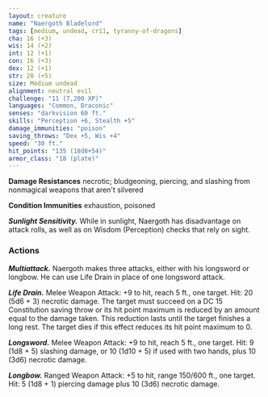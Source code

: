 ```yaml
---
layout: creature
name: "Naergoth Bladelord"
tags: [medium, undead, cr11, tyranny-of-dragons]
cha: 16 (+3)
wis: 14 (+2)
int: 12 (+1)
con: 16 (+3)
dex: 12 (+1)
str: 20 (+5)
size: Medium undead
alignment: neutral evil
challenge: "11 (7,200 XP)"
languages: "Common, Draconic"
senses: "darkvision 60 ft."
skills: "Perception +6, Stealth +5"
damage_immunities: "poison"
saving_throws: "Dex +5, Wis +4"
speed: "30 ft."
hit_points: "135 (18d8+54)"
armor_class: "18 (plate)"
---
```


**Damage Resistances** necrotic; bludgeoning, piercing, and slashing from nonmagical weapons that aren't silvered

**Condition Immunities** exhaustion, poisoned

***Sunlight Sensitivity.*** While in sunlight, Naergoth has disadvantage on attack rolls, as well as on Wisdom (Perception) checks that rely on sight.

### Actions

***Multiattack.*** Naergoth makes three attacks, either with his longsword or longbow. He can use Life Drain in place of one longsword attack.

***Life Drain.*** Melee Weapon Attack: +9 to hit, reach 5 ft., one target. Hit: 20 (5d6 + 3) necrotic damage. The target must succeed on a DC 15 Constitution saving throw or its hit point maximum is reduced by an amount equal to the damage taken. This reduction lasts until the target finishes a long rest. The target dies if this effect reduces its hit point maximum to 0.

***Longsword.*** Melee Weapon Attack: +9 to hit, reach 5 ft., one target. Hit: 9 (1d8 + 5) slashing damage, or 10 (1d10 + 5) if used with two hands, plus 10 (3d6) necrotic damage.

***Longbow.*** Ranged Weapon Attack: +5 to hit, range 150/600 ft., one target. Hit: 5 (1d8 + 1) piercing damage plus 10 (3d6) necrotic damage.

